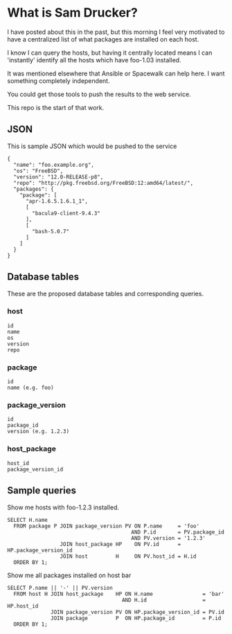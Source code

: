 # What is Sam Drucker?

I have posted about this in the past, but this morning I feel very motivated
to have a centralized list of what packages are installed on each host.

I know I can query the hosts, but having it centrally located means I can
'instantly' identify all the hosts which have foo-1.03 installed.

It was mentioned elsewhere that Ansible or Spacewalk can help here. I want
something completely independent.

You could get those tools to push the results to the web service.

This repo is the start of that work.

## JSON

This is sample JSON which would be pushed to the service

```
{
  "name": "foo.example.org",
  "os": "FreeBSD",
  "version": "12.0-RELEASE-p8",
  "repo": "http://pkg.freebsd.org/FreeBSD:12:amd64/latest/",
  "packages": {
    "package": [
      "apr-1.6.5.1.6.1_1",
      [
        "bacula9-client-9.4.3"
      ],
      [
        "bash-5.0.7"
      ]
    ]
  }
}
```

## Database tables

These are the proposed database tables and corresponding queries.

### host

```
id
name
os
version
repo
```

### package

```
id
name (e.g. foo)
```

### package_version

```
id
package_id
version (e.g. 1.2.3)
````

### host_package

```
host_id
package_version_id
````

## Sample queries

Show me hosts with foo-1.2.3 installed.

```
SELECT H.name
  FROM package P JOIN package_version PV ON P.name     = 'foo' 
                                        AND P.id       = PV.package_id
                                        AND PV.version = '1.2.3'
                 JOIN host_package HP    ON PV.id      = HP.package_version_id
                 JOIN host         H     ON PV.host_id = H.id
  ORDER BY 1;
```

Show me all packages installed on host bar

```
SELECT P.name || '-' || PV.version
  FROM host H JOIN host_package    HP ON H.name                = 'bar'
                                     AND H.id                  = HP.host_id
              JOIN package_version PV ON HP.package_version_id = PV.id
              JOIN package         P  ON HP.package_id         = P.id
  ORDER BY 1;
```

